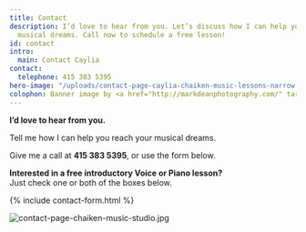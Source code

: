```yaml
---
title: Contact
description: I’d love to hear from you. Let’s discuss how I can help you reach your
  musical dreams. Call now to schedule a free lesson!
id: contact
intro:
  main: Contact Caylia
contact:
  telephone: 415 383 5395
hero-image: "/uploads/contact-page-caylia-chaiken-music-lessons-narrow.jpg"
colophon: Banner image by <a href="http://markdeanphotography.com/" target="_blank">Mark Dean Photography</a>
---
```


**I’d love to hear from you.**

Tell me how I can help you reach your musical dreams.

Give me a call at **415 383 5395**, or use the form below.

**Interested in a free introductory Voice or Piano lesson?**  
Just check one or both of the boxes below.

{% include contact-form.html %}

![contact-page-chaiken-music-studio.jpg](/uploads/contact-page-chaiken-music-studio.jpg)
